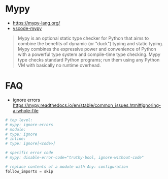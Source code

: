 # Mypy
* https://mypy-lang.org/
* [vscode-mypy](https://github.com/microsoft/vscode-mypy)

> Mypy is an optional static type checker for Python that aims to combine the benefits of dynamic (or "duck") typing and static typing. Mypy combines the expressive power and convenience of Python with a powerful type system and compile-time type checking. Mypy type checks standard Python programs; run them using any Python VM with basically no runtime overhead.

# FAQ

- ignore errors
https://mypy.readthedocs.io/en/stable/common_issues.html#ignoring-a-whole-file
```python
# top level:
# mypy: ignore-errors
# module:
# type: ignore
# inline:
# type: ignore[<code>]

# specific error code
# mypy: disable-error-code="truthy-bool, ignore-without-code"

# replace contents of a module with Any: configuration
follow_imports = skip
```